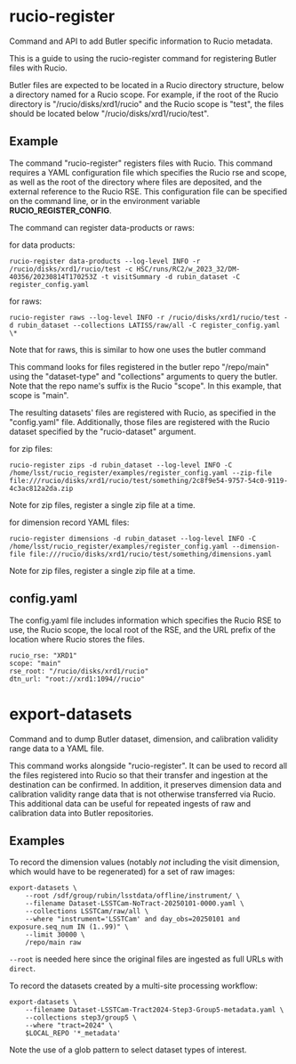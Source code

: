 # rucio-register
Command and API to add Butler specific information to Rucio metadata.

This is a guide to using the rucio-register command for registering
Butler files with Rucio.

Butler files are expected to be located in a Rucio directory structure,
below a directory named for a Rucio scope. For example, if the root of
the Rucio directory is "/rucio/disks/xrd1/rucio" and the Rucio scope
is "test", the files should be located below "/rucio/disks/xrd1/rucio/test".


## Example

The command  "rucio-register" registers files with Rucio. This
command requires a YAML configuration file which specifies the Rucio rse and
scope, as well as the root of the directory where files are deposited,
and the external reference to the Rucio RSE. This configuration file
can be specified on the command line, or in the environment
variable **RUCIO_REGISTER_CONFIG**.

The command can register data-products or raws:

for data products:
```
rucio-register data-products --log-level INFO -r /rucio/disks/xrd1/rucio/test -c HSC/runs/RC2/w_2023_32/DM-40356/20230814T170253Z -t visitSummary -d rubin_dataset -C register_config.yaml
```

for raws:
```
rucio-register raws --log-level INFO -r /rucio/disks/xrd1/rucio/test -d rubin_dataset --collections LATISS/raw/all -C register_config.yaml \*
```
Note that for raws, this is similar to how one uses the butler command

This command looks for files registered in the butler repo "/repo/main"
using the "dataset-type" and "collections" arguments to query the butler. Note
that the repo name's suffix is the Rucio "scope". In this example, that scope
is "main".

The resulting datasets' files are registered with Rucio, as specified in
the "config.yaml" file.  Additionally, those files are registered with the
Rucio dataset specified by the "rucio-dataset" argument.

for zip files:
```
rucio-register zips -d rubin_dataset --log-level INFO -C /home/lsst/rucio_register/examples/register_config.yaml --zip-file file:///rucio/disks/xrd1/rucio/test/something/2c8f9e54-9757-54c0-9119-4c3ac812a2da.zip
```
Note for zip files, register a single zip file at a time.

for dimension record YAML files:
```
rucio-register dimensions -d rubin_dataset --log-level INFO -C /home/lsst/rucio_register/examples/register_config.yaml --dimension-file file:///rucio/disks/xrd1/rucio/test/something/dimensions.yaml
```
Note for zip files, register a single zip file at a time.



## config.yaml

The config.yaml file includes information which specifies the Rucio RSE
to use, the Rucio scope, the local root of the RSE, and the URL prefix
of the location where Rucio stores the files.


```
rucio_rse: "XRD1"
scope: "main"
rse_root: "/rucio/disks/xrd1/rucio"
dtn_url: "root://xrd1:1094//rucio"
```


# export-datasets
Command and to dump Butler dataset, dimension, and calibration validity range data to a YAML file.

This command works alongside "rucio-register".
It can be used to record all the files registered into Rucio so that their transfer and ingestion at the destination can be confirmed.
In addition, it preserves dimension data and calibration validity range data that is not otherwise transferred via Rucio.
This additional data can be useful for repeated ingests of raw and calibration data into Butler repositories.

## Examples

To record the dimension values (notably _not_ including the visit dimension, which would have to be regenerated) for a set of raw images:

```
export-datasets \
    --root /sdf/group/rubin/lsstdata/offline/instrument/ \
    --filename Dataset-LSSTCam-NoTract-20250101-0000.yaml \
    --collections LSSTCam/raw/all \
    --where "instrument='LSSTCam' and day_obs=20250101 and exposure.seq_num IN (1..99)" \
    --limit 30000 \
    /repo/main raw
```
`--root` is needed here since the original files are ingested as full URLs with `direct`.

To record the datasets created by a multi-site processing workflow:

```
export-datasets \
    --filename Dataset-LSSTCam-Tract2024-Step3-Group5-metadata.yaml \
    --collections step3/group5 \
    --where "tract=2024" \
    $LOCAL_REPO '*_metadata'
```
Note the use of a glob pattern to select dataset types of interest.


